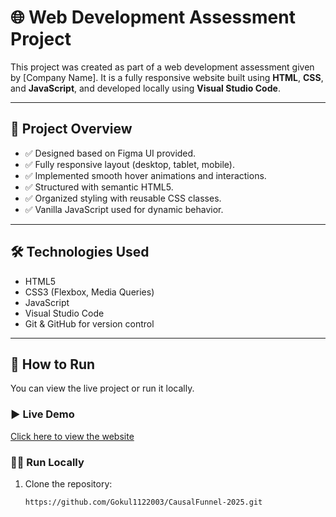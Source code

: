 # 🌐 Web Development Assessment Project

This project was created as part of a web development assessment given by [Company Name]. It is a fully responsive website built using **HTML**, **CSS**, and **JavaScript**, and developed locally using **Visual Studio Code**.

---

## 📁 Project Overview

- ✅ Designed based on Figma UI provided.
- ✅ Fully responsive layout (desktop, tablet, mobile).
- ✅ Implemented smooth hover animations and interactions.
- ✅ Structured with semantic HTML5.
- ✅ Organized styling with reusable CSS classes.
- ✅ Vanilla JavaScript used for dynamic behavior.

---

## 🛠️ Technologies Used

- HTML5
- CSS3 (Flexbox, Media Queries)
- JavaScript
- Visual Studio Code
- Git & GitHub for version control

---

## 🚀 How to Run

You can view the live project or run it locally.

### ▶️ Live Demo
[Click here to view the website](https://gokul1122003.github.io/CausalFunnel-2025/)

### 🧑‍💻 Run Locally
1. Clone the repository:
   ```bash
   https://github.com/Gokul1122003/CausalFunnel-2025.git
